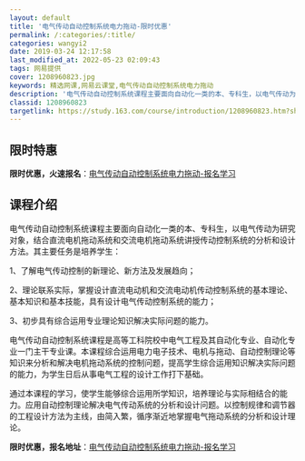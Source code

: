 ```yaml
---
layout: default
title: '电气传动自动控制系统电力拖动-限时优惠'
permalink: /:categories/:title/
categories: wangyi2
date: 2019-03-24 12:17:58
last_modified_at: 2022-05-23 02:09:43
tags: 网易提供
cover: 1208960823.jpg
keywords: 精选网课,网易云课堂,电气传动自动控制系统电力拖动
description: '电气传动自动控制系统课程主要面向自动化一类的本、专科生，以电气传动为研究对象，结合直流电机拖动系统和交流电机拖动系统讲授'
classid: 1208960823
targetlink: https://study.163.com/course/introduction/1208960823.htm?share=1&shareId=1025206652&utm_campaign=share&utm_medium=iphoneShare&utm_source=&utm_u=1025206652
---
```


## 限时特惠

**限时优惠，火速报名**：[电气传动自动控制系统电力拖动-报名学习](https://study.163.com/course/introduction/1208960823.htm?share=1&shareId=1025206652&utm_campaign=share&utm_medium=iphoneShare&utm_source=&utm_u=1025206652)

## 课程介绍

电气传动自动控制系统课程主要面向自动化一类的本、专科生，以电气传动为研究对象，结合直流电机拖动系统和交流电机拖动系统讲授传动控制系统的分析和设计方法。其主要任务是培养学生：

1、了解电气传动控制的新理论、新方法及发展趋向；

2、理论联系实际，掌握设计直流电动机和交流电动机传动控制系统的基本理论、基本知识和基本技能，具有设计电气传动控制系统的能力；

3、初步具有综合运用专业理论知识解决实际问题的能力。

电气传动自动控制系统课程是高等工科院校中电气工程及其自动化专业、自动化专业一门主干专业课。本课程综合运用电力电子技术、电机与拖动、自动控制理论等知识来分析和解决电机拖动系统的控制问题，提高学生综合运用知识解决实际问题的能力，为学生日后从事电气工程的设计工作打下基础。

通过本课程的学习，使学生能够综合运用所学知识，培养理论与实际相结合的能力。应用自动控制理论解决电气传动系统的分析和设计问题。以控制规律和调节器的工程设计方法为主线，由简入繁，循序渐近地掌握电气拖动系统的分析和设计理论。

**限时优惠，报名地址**：[电气传动自动控制系统电力拖动-报名学习](https://study.163.com/course/introduction/1208960823.htm?share=1&shareId=1025206652&utm_campaign=share&utm_medium=iphoneShare&utm_source=&utm_u=1025206652)

